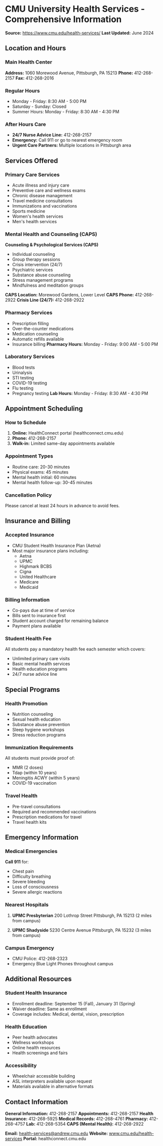 # CMU University Health Services - Comprehensive Information

**Source:** https://www.cmu.edu/health-services/
**Last Updated:** June 2024

## Location and Hours

### Main Health Center
**Address:** 1060 Morewood Avenue, Pittsburgh, PA 15213
**Phone:** 412-268-2157
**Fax:** 412-268-2016

### Regular Hours
- Monday - Friday: 8:30 AM - 5:00 PM
- Saturday - Sunday: Closed
- Summer Hours: Monday - Friday: 8:30 AM - 4:30 PM

### After Hours Care
- **24/7 Nurse Advice Line:** 412-268-2157
- **Emergency:** Call 911 or go to nearest emergency room
- **Urgent Care Partners:** Multiple locations in Pittsburgh area

## Services Offered

### Primary Care Services
- Acute illness and injury care
- Preventive care and wellness exams
- Chronic disease management
- Travel medicine consultations
- Immunizations and vaccinations
- Sports medicine
- Women's health services
- Men's health services

### Mental Health and Counseling (CAPS)
**Counseling & Psychological Services (CAPS)**
- Individual counseling
- Group therapy sessions
- Crisis intervention (24/7)
- Psychiatric services
- Substance abuse counseling
- Stress management programs
- Mindfulness and meditation groups

**CAPS Location:** Morewood Gardens, Lower Level
**CAPS Phone:** 412-268-2922
**Crisis Line (24/7):** 412-268-2922

### Pharmacy Services
- Prescription filling
- Over-the-counter medications
- Medication counseling
- Automatic refills available
- Insurance billing
**Pharmacy Hours:** Monday - Friday: 9:00 AM - 5:00 PM

### Laboratory Services
- Blood tests
- Urinalysis
- STI testing
- COVID-19 testing
- Flu testing
- Pregnancy testing
**Lab Hours:** Monday - Friday: 8:30 AM - 4:30 PM

## Appointment Scheduling

### How to Schedule
1. **Online:** HealthConnect portal (healthconnect.cmu.edu)
2. **Phone:** 412-268-2157
3. **Walk-in:** Limited same-day appointments available

### Appointment Types
- Routine care: 20-30 minutes
- Physical exams: 45 minutes
- Mental health initial: 60 minutes
- Mental health follow-up: 30-45 minutes

### Cancellation Policy
Please cancel at least 24 hours in advance to avoid fees.

## Insurance and Billing

### Accepted Insurance
- CMU Student Health Insurance Plan (Aetna)
- Most major insurance plans including:
  - Aetna
  - UPMC
  - Highmark BCBS
  - Cigna
  - United Healthcare
  - Medicare
  - Medicaid

### Billing Information
- Co-pays due at time of service
- Bills sent to insurance first
- Student account charged for remaining balance
- Payment plans available

### Student Health Fee
All students pay a mandatory health fee each semester which covers:
- Unlimited primary care visits
- Basic mental health services
- Health education programs
- 24/7 nurse advice line

## Special Programs

### Health Promotion
- Nutrition counseling
- Sexual health education
- Substance abuse prevention
- Sleep hygiene workshops
- Stress reduction programs

### Immunization Requirements
All students must provide proof of:
- MMR (2 doses)
- Tdap (within 10 years)
- Meningitis ACWY (within 5 years)
- COVID-19 vaccination

### Travel Health
- Pre-travel consultations
- Required and recommended vaccinations
- Prescription medications for travel
- Travel health kits

## Emergency Information

### Medical Emergencies
**Call 911** for:
- Chest pain
- Difficulty breathing
- Severe bleeding
- Loss of consciousness
- Severe allergic reactions

### Nearest Hospitals
1. **UPMC Presbyterian**
   200 Lothrop Street
   Pittsburgh, PA 15213
   (2 miles from campus)

2. **UPMC Shadyside**
   5230 Centre Avenue
   Pittsburgh, PA 15232
   (3 miles from campus)

### Campus Emergency
- CMU Police: 412-268-2323
- Emergency Blue Light Phones throughout campus

## Additional Resources

### Student Health Insurance
- Enrollment deadline: September 15 (Fall), January 31 (Spring)
- Waiver deadline: Same as enrollment
- Coverage includes: Medical, dental, vision, prescription

### Health Education
- Peer health advocates
- Wellness workshops
- Online health resources
- Health screenings and fairs

### Accessibility
- Wheelchair accessible building
- ASL interpreters available upon request
- Materials available in alternative formats

## Contact Information

**General Information:** 412-268-2157
**Appointments:** 412-268-2157
**Health Insurance:** 412-268-5925
**Medical Records:** 412-268-4761
**Pharmacy:** 412-268-4757
**Lab:** 412-268-5354
**CAPS (Mental Health):** 412-268-2922

**Email:** health-services@andrew.cmu.edu
**Website:** www.cmu.edu/health-services
**Portal:** healthconnect.cmu.edu